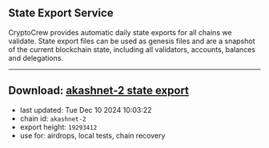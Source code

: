 ## State Export Service
CryptoCrew provides automatic daily state exports for all chains we validate. State export files can be used as genesis files and are a snapshot of the current blockchain state, including all validators, accounts, balances and delegations.

---
**Download: [akashnet-2 state export](https://dl-eu2.ccvalidators.com/SERVICE/akash/akashnet-2_export_19293412.json)**
---

- last updated: Tue Dec 10 2024 10:03:22
- chain id: `akashnet-2`
- export height: `19293412`
- use for: airdrops, local tests, chain recovery
